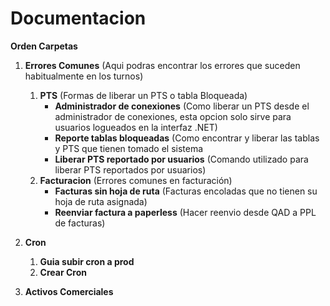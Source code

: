 # Documentacion 

__Orden Carpetas__
1. __Errores Comunes__ (Aqui podras encontrar los errores que suceden habitualmente en los turnos)
    1. __PTS__ (Formas de liberar un PTS o tabla Bloqueada)   
        -  __Administrador de conexiones__ (Como liberar un PTS desde el administrador de conexiones, esta opcion solo sirve para usuarios logueados en la interfaz .NET)
        -  __Reporte tablas bloqueadas__ (Como encontrar y liberar las tablas y PTS que tienen tomado el sistema
        -  __Liberar PTS reportado por usuarios__ (Comando utilizado para liberar PTS reportados por usuarios)
    2. __Facturacion__ (Errores comunes en facturación)
        - __Facturas sin hoja de ruta__ (Facturas encoladas que no tienen su hoja de ruta asignada)
        - __Reenviar factura a paperless__ (Hacer reenvio desde QAD a PPL de facturas)

2. __Cron__

   1. __Guia subir cron a prod__
   2. __Crear Cron__
3. __Activos Comerciales__  
   
